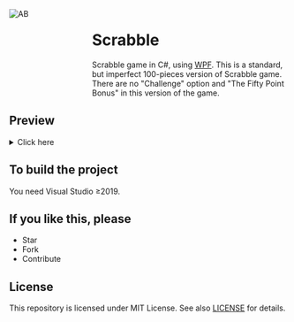 <img align="left" width="150" height="150" src="https://user-images.githubusercontent.com/24757020/148881544-32550dbc-acb5-4784-b07c-b3d6fe6f089d.png" alt="AB">

# Scrabble

Scrabble game in C#, using <a href="https://en.wikipedia.org/wiki/Windows_Presentation_Foundation">WPF</a>. This is a standard, but imperfect 100-pieces version of Scrabble game. There are no "Challenge" option and "The Fifty Point Bonus" in this version of the game.

## Preview
<details><summary>Click here</summary>
  <p align="center">
    <img src=".preview/home.jpg" alt="home"/>
    <img src=".preview/desktop.jpg" alt="desktop"  />
    <img src=".preview/mobile-and-text.jpg" alt="mobile-and-text" />
  </p>
</details>

## To build the project
You need Visual Studio ≥2019.

## If you like this, please
* Star
* Fork
* Contribute

## License
This repository is licensed under MIT License. See also [LICENSE](LICENSE) for details.
